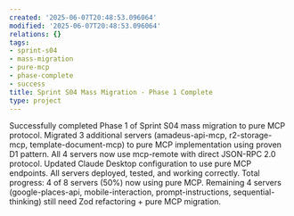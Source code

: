 ```yaml
---
created: '2025-06-07T20:48:53.096064'
modified: '2025-06-07T20:48:53.096064'
relations: {}
tags:
- sprint-s04
- mass-migration
- pure-mcp
- phase-complete
- success
title: Sprint S04 Mass Migration - Phase 1 Complete
type: project
---
```


Successfully completed Phase 1 of Sprint S04 mass migration to pure MCP protocol. Migrated 3 additional servers (amadeus-api-mcp, r2-storage-mcp, template-document-mcp) to pure MCP implementation using proven D1 pattern. All 4 servers now use mcp-remote with direct JSON-RPC 2.0 protocol. Updated Claude Desktop configuration to use pure MCP endpoints. All servers deployed, tested, and working correctly. Total progress: 4 of 8 servers (50%) now using pure MCP. Remaining 4 servers (google-places-api, mobile-interaction, prompt-instructions, sequential-thinking) still need Zod refactoring + pure MCP migration.

